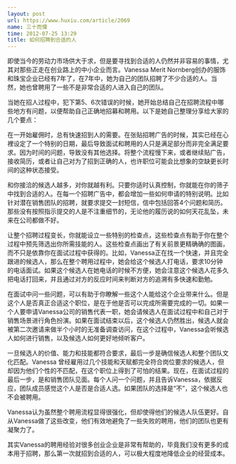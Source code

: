 ```yaml
---
layout: post
url: https://www.huxiu.com/article/2069
name: 三十而慄
time: 2012-07-25 13:29
title: 如何招聘到合适的人
---
```

即使当今的劳动力市场供大于求，但是要寻找到合适的人仍然并非容易的事情，尤其对那些正走在创业路上的中小企业而言。Vanessa Merit Nornberg创办的服饰和珠宝企业已经有7年了，在7年中，她为自己的团队招聘了不少合适的人。当然，她也曾聘用了一些不是非常合适的人进入自己的团队。

当她在招人过程中，犯下第5、6次错误的时候，她开始总结自己在招聘流程中哪些地方有问题，以便帮助自己正确地招募和聘用。以下是她自己整理分享给大家的几个要点：

在一开始雇佣时，总有快速招到人的需要。在张贴招聘广告的时候，其实已经在心裡设定了一个特别的日期，最后导致面试和聘用的人只是满足部分而非完全满足要求。因为时间的问题，导致没有其他选择。将整个流程慢下来，或者继续贴广告，接收简历，或者让自己对为了招到正确的人，也许职位可能会比想象的空缺更长时间的这种状态接受。

和你接洽的候选人越多，对你就越有利。只要你适时认真控制，你就能在你的筛子中找到合适的人。在每一个招聘广告中，都会增加一些如何申请的特别说明。比如针对潜在销售团队的招聘，就要求提交一封短信，信中包括回答4个问题和简历。那些没有按照指示提交的人是不注重细节的，无论他的履历说的如何天花乱坠，未来在公司都做不好。

让整个招聘过程变长，你就能设立一些特别的检查点，这些检查点有助于你在整个过程中预先筛选出你所需技能的人。这些检查点画出了有关前景更精确确的图画，而不只是依靠你在面试过程中获得的。比如，Vanessa正在找一个快速，并且完全跟进的候选人，那么在整个聘用过程中，她会给这个候选人打电话，要求10分钟的电话面试。如果这个候选人在她电话的时候不方便，她会注意这个候选人花多久把电话打回来，并且通过对方的反应时间来判断对方的追溯有多快速和勤勉。　　

在面试中问一些问题，可以有助于你瞭解一些这个人能给这个企业带来什么。但是这个人是否真正合适这个职位，是在于他是否可以完成所需要完成的一切。如果一个人要申请Vanessa公司的销售代表一职，她会请候选人在面试过程中和自己对于销售场景进行角色扮演。如果在面试结束以后，这个候选人仍然胜出，候选人就会被第二次邀请来做半个小时的无准备调查访问，在这个过程中，Vanessa会听候选人如何进行销售，以及候选人如何更好地倾听客户。

一旦候选人的价值、能力和技能都符合要求，最后一步是确信候选人和整个团队文化匹配。Vanessa 曾经雇用过几个技能和天赋都完全符合岗位要求的候选人，但却因为他们个性的不匹配，在这个职位上得到了可怕的结果。现在，在面试过程的最后一步，是和销售团队见面。每个人问一个问题，并且告诉Vanessa，依据反应，团队成员感觉这个人是否是合适人选。如果团队的选择是“不”，这个候选人也不会被聘用。

Vanessa认为虽然整个聘用流程显得很强化，但却使得他们的候选人队伍更好。自从Vanessa做了这些改变，他们有效地避免了一些失败的聘用，他们的团队也更有凝聚力了。

其实Vanessa的聘用经验对很多创业企业是非常有帮助的，毕竟我们没有更多的成本用于招聘，那么第一次就招到合适的人，可以极大程度地降低企业的经营成本。

